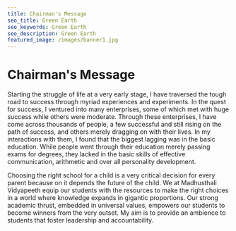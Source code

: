 ```yaml
---
title: Chairman's Message
seo_title: Green Earth
seo_keywords: Green Earth
seo_description: Green Earth
featured_image: /images/banner1.jpg
---
```

# Chairman's Message
Starting the struggle of life at a very early stage, I have traversed the tough road to success through myriad experiences and experiments. In the quest for success, I ventured into many enterprises, some of which met with huge success while others were moderate. Through these enterprises, I have come across thousands of people, a few successful and still rising on the path of success, and others merely dragging on with their lives. In my interactions with them, I found that the biggest lagging was in the basic education. While people went through their education merely passing exams for degrees, they lacked in the basic skills of effective communication, arithmetic and over all personality development.

Choosing the right school for a child is a very critical decision for every parent because on it depends the future of the child. We at Madhusthali Vidyapeeth equip our students with the resources to make the right choices in a world where knowledge expands in gigantic proportions. Our strong academic thrust, embedded in universal values, empowers our students to become winners from the very outset. My aim is to provide an ambience to students that foster leadership and accountability.
